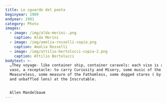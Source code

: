 ```yaml
---
title: Lo sguardo del poeta
beginyear: 1989
endyear: 1991
category: Photo
images:
  - image: /img/alda-merini-.png
    caption: Alda Merini
  - image: /img/amelia-rosselli-copia.png
    caption: Amalia Rosselli
  - image: /img/attilio-bertolucci-copia-2.png
    caption: Attilio Bertolucci
bodytext: >-
  …They voyage- like container ship, container caravels: each viso is a sailing
  vaso, a receptacle: to carry Curiosity and Misery, some music of the
  Measureless, some measure of the Fathomless, some dogged stares ( by baffled
  and unbaffled lens) at the Inscrutable.


  Allen Mandelbaum
---
```

